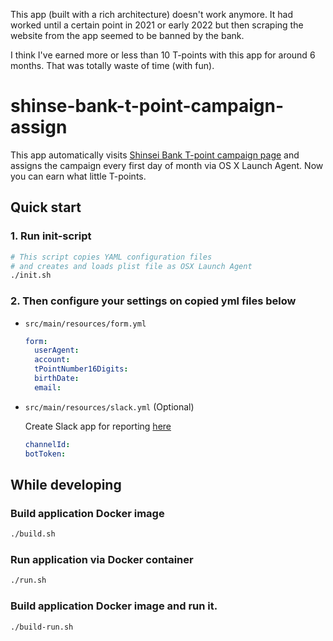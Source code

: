 This app (built with a rich architecture) doesn't work anymore. It had worked until a certain point in 2021 or early 2022 but then scraping the website from the app seemed to be banned by the bank.

I think I've earned more or less than 10 T-points with this app for around 6 months. That was totally waste of time (with fun).


# shinse-bank-t-point-campaign-assign

This app automatically visits [Shinsei Bank T-point campaign page](https://webform.shinseibank.com/webapp/form/19913_xldb_4/index.do?lid=p) and assigns the campaign every first day of month via OS X Launch Agent. Now you can earn what little T-points.

## Quick start
### 1. Run init-script
```bash
# This script copies YAML configuration files
# and creates and loads plist file as OSX Launch Agent 
./init.sh
```
### 2. Then configure your settings on copied yml files below
- `src/main/resources/form.yml`
  ```yaml
  form:
    userAgent: 
    account: 
    tPointNumber16Digits:
    birthDate:
    email:
  ```
- `src/main/resources/slack.yml` (Optional)
  
  Create Slack app for reporting [here](https://api.slack.com/apps)
   ```yaml
   channelId:
   botToken: 
   ```

## While developing
### Build application Docker image
```bash
./build.sh
```
### Run application via Docker container
```bash
./run.sh
```
### Build application Docker image and run it.
```bash
./build-run.sh
```
